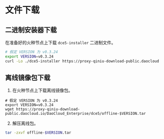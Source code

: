 # 文件下载

## 二进制安装器下载

在准备好的火种节点上下载 `dce5-installer` 二进制文件。

```bash
# 假定 VERSION 为 v0.3.24
export VERSION=v0.3.24
curl -Lo ./dce5-installer https://proxy-qiniu-download-public.daocloud.io/DaoCloud_Enterprise/dce5/dce5-installer-$VERSION
```

## 离线镜像包下载

1. 在火种节点上下载离线镜像包。

```shell
# 假定 VERSION 为 v0.3.24
export VERSION=v0.3.24
wget https://proxy-qiniu-download-public.daocloud.io/DaoCloud_Enterprise/dce5/offline-$VERSION.tar
```

2. 解压离线包。

```bash
tar -zxvf offline-$VERSION.tar
```
